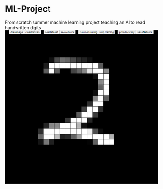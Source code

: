 # ML-Project
From scratch summer machine learning project teaching an AI to read handwritten digits
![alt text](https://github.com/sebastian-ian/ML-Project/blob/main/Screenshots/Handwritten%20Digit.png)
